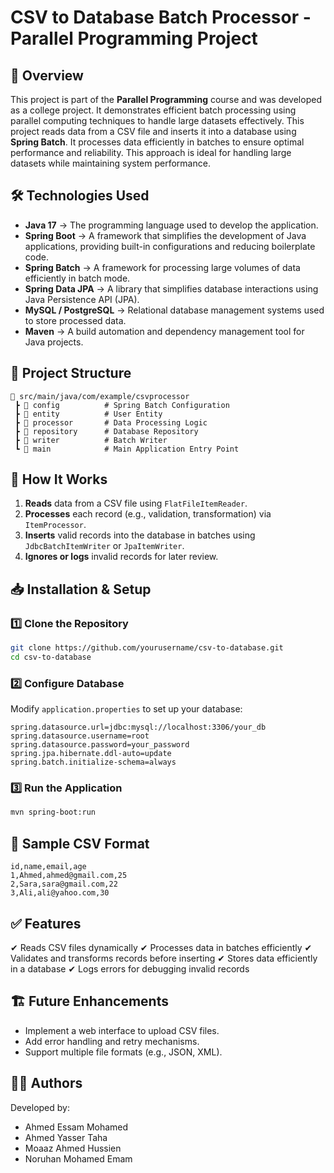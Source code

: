 # CSV to Database Batch Processor - Parallel Programming Project

## 📌 Overview
This project is part of the **Parallel Programming** course and was developed as a college project. It demonstrates efficient batch processing using parallel computing techniques to handle large datasets effectively.
This project reads data from a CSV file and inserts it into a database using **Spring Batch**. It processes data efficiently in batches to ensure optimal performance and reliability. This approach is ideal for handling large datasets while maintaining system performance.

## 🛠️ Technologies Used
- **Java 17** → The programming language used to develop the application.
- **Spring Boot** → A framework that simplifies the development of Java applications, providing built-in configurations and reducing boilerplate code.
- **Spring Batch** → A framework for processing large volumes of data efficiently in batch mode.
- **Spring Data JPA** → A library that simplifies database interactions using Java Persistence API (JPA).
- **MySQL / PostgreSQL** → Relational database management systems used to store processed data.
- **Maven** → A build automation and dependency management tool for Java projects.

## 📂 Project Structure
```
📁 src/main/java/com/example/csvprocessor
 ┣ 📂 config          # Spring Batch Configuration
 ┣ 📂 entity          # User Entity
 ┣ 📂 processor       # Data Processing Logic
 ┣ 📂 repository      # Database Repository
 ┣ 📂 writer          # Batch Writer
 ┗ 📂 main            # Main Application Entry Point
```

## 🚀 How It Works
1. **Reads** data from a CSV file using `FlatFileItemReader`.
2. **Processes** each record (e.g., validation, transformation) via `ItemProcessor`.
3. **Inserts** valid records into the database in batches using `JdbcBatchItemWriter` or `JpaItemWriter`.
4. **Ignores or logs** invalid records for later review.

## 📥 Installation & Setup
### 1️⃣ Clone the Repository
```sh
git clone https://github.com/yourusername/csv-to-database.git
cd csv-to-database
```

### 2️⃣ Configure Database
Modify `application.properties` to set up your database:
```properties
spring.datasource.url=jdbc:mysql://localhost:3306/your_db
spring.datasource.username=root
spring.datasource.password=your_password
spring.jpa.hibernate.ddl-auto=update
spring.batch.initialize-schema=always
```

### 3️⃣ Run the Application
```sh
mvn spring-boot:run
```

## 📄 Sample CSV Format
```
id,name,email,age
1,Ahmed,ahmed@gmail.com,25
2,Sara,sara@gmail.com,22
3,Ali,ali@yahoo.com,30
```

## ✅ Features
✔ Reads CSV files dynamically
✔ Processes data in batches efficiently
✔ Validates and transforms records before inserting
✔ Stores data efficiently in a database
✔ Logs errors for debugging invalid records

## 🏗 Future Enhancements
- Implement a web interface to upload CSV files.
- Add error handling and retry mechanisms.
- Support multiple file formats (e.g., JSON, XML).

## 👨‍💻 Authors
Developed by:
- Ahmed Essam Mohamed
- Ahmed Yasser Taha
- Moaaz Ahmed Hussien
- Noruhan Mohamed Emam

